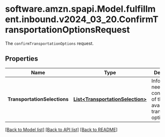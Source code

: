 # software.amzn.spapi.Model.fulfillment.inbound.v2024_03_20.ConfirmTransportationOptionsRequest
The `confirmTransportationOptions` request.

## Properties

Name | Type | Description | Notes
------------ | ------------- | ------------- | -------------
**TransportationSelections** | [**List&lt;TransportationSelection&gt;**](TransportationSelection.md) | Information needed to confirm one of the available transportation options. | 

[[Back to Model list]](../README.md#documentation-for-models) [[Back to API list]](../README.md#documentation-for-api-endpoints) [[Back to README]](../README.md)

